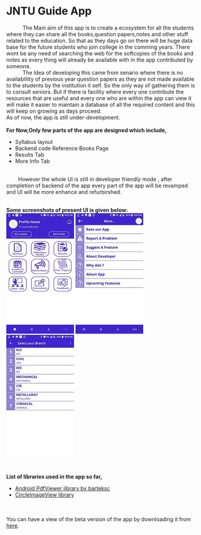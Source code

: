 # JNTU Guide App

&nbsp;&nbsp;&nbsp;&nbsp;&nbsp;&nbsp;&nbsp;&nbsp;&nbsp;&nbsp;&nbsp;The Main aim of this app is to create a ecosystem for all the students where they can share all the books,question papers,notes and other stuff related to the education. So that as they days go on there will be huge data base for the future students who join college in the comming years. There wont be any need of searching the web for the softcopies of the books and notes as every thing will already be available with in the app contributed by someone.
<br>
&nbsp;&nbsp;&nbsp;&nbsp;&nbsp;&nbsp;&nbsp;&nbsp;&nbsp;&nbsp;&nbsp;The Idea of developing this came from senario where there is no availablility of previous year question papers as they are not made available to the students by the institution it self. So the only way of gathering them is to consult seniors. But if there is facility where every one contribute the resources that are useful and every one who are within the app can view it will make it easier to maintain a database of all the required content and this will keep on growing as days proceed.
<br>
As of now, the app is still under-development.<br><br>
__For Now,Only few parts of the app are designed which include,__
- Syllabus layout
- Backend code Reference Books Page
- Results Tab
- More Info Tab
<br>
&nbsp;&nbsp;&nbsp;&nbsp;&nbsp;&nbsp;&nbsp;&nbsp;However the whole UI is still in developer friendly mode , after completion of backend of the app every part of the app will be revamped and UI will be more enhance and refurbirshed.
<br><br>

**Some screenshots of present UI is given below:**<br>
![MainActivity](https://raw.githubusercontent.com/NitishGadangi/JNTU_GUIDE_BETA/master/screenshot1.jpeg)
![More info tab](https://raw.githubusercontent.com/NitishGadangi/JNTU_GUIDE_BETA/master/screenshot2.jpeg)
![Syllabus View](https://raw.githubusercontent.com/NitishGadangi/JNTU_GUIDE_BETA/master/screenshot3.jpeg)

<br>

**List of libraries used in the app so far,**
- [Android PdfViewer library by barteksc](https://github.com/barteksc/AndroidPdfViewer)
- [CircleImageView library](https://github.com/hdodenhof/CircleImageView)


<br><br>
You can have a view of the beta version of the app by downloading it from [here](https://drive.google.com/open?id=1ALVpvWGSHRAKkZS9fuTiPL9LaKTUnyK6).

